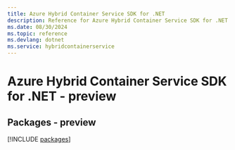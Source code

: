 ```yaml
---
title: Azure Hybrid Container Service SDK for .NET
description: Reference for Azure Hybrid Container Service SDK for .NET
ms.date: 08/30/2024
ms.topic: reference
ms.devlang: dotnet
ms.service: hybridcontainerservice
---
```

# Azure Hybrid Container Service SDK for .NET - preview
## Packages - preview
[!INCLUDE [packages](hybrid-container-service-index.md)]